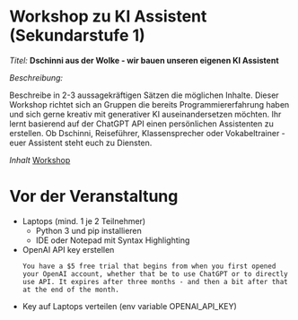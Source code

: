 # Workshop zu KI Assistent (Sekundarstufe 1)

_Titel:_ **Dschinni aus der Wolke - wir bauen unseren eigenen KI Assistent**

_Beschreibung:_

Beschreibe in 2-3 aussagekräftigen Sätzen die möglichen Inhalte. 
Dieser Workshop richtet sich an Gruppen die bereits Programmiererfahrung haben und sich gerne kreativ mit generativer KI auseinandersetzen möchten. Ihr lernt basierend auf der ChatGPT API einen persönlichen Assistenten zu erstellen. Ob Dschinni, Reiseführer, Klassensprecher oder Vokabeltrainer - euer Assistent steht euch zu Diensten.

_Inhalt_
[Workshop](workshop.md)

# Vor der Veranstaltung
 - Laptops (mind. 1 je 2 Teilnehmer)
   - Python 3 und pip installieren
   - IDE oder Notepad mit Syntax Highlighting
 - OpenAI API key erstellen 
   <!--- TODO: Braucht man mehrere Keys? Mehrere OrgIDs?
     ein durchschnittliches Gespräch (3 Wünsche) verbraucht etwa 10.000 token
   -->
   ```
   You have a $5 free trial that begins from when you first opened your OpenAI account, whether that be to use ChatGPT or to directly use API. It expires after three months - and then a bit after that at the end of the month.
   ```
 - Key auf Laptops verteilen (env variable OPENAI_API_KEY)